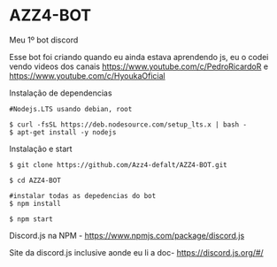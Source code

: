 # AZZ4-BOT
Meu 1º bot discord

Esse bot foi criando quando eu ainda estava aprendendo js, eu o codei vendo videos dos canais https://www.youtube.com/c/PedroRicardoR e https://www.youtube.com/c/HyoukaOficial

Instalação de dependencias
```
#Nodejs.LTS usando debian, root

$ curl -fsSL https://deb.nodesource.com/setup_lts.x | bash -
$ apt-get install -y nodejs
```
Instalação e start
```
$ git clone https://github.com/Azz4-defalt/AZZ4-BOT.git

$ cd AZZ4-BOT 

#instalar todas as depedencias do bot
$ npm install

$ npm start

```



Discord.js na NPM - https://www.npmjs.com/package/discord.js

Site da discord.js inclusive aonde eu li a doc- https://discord.js.org/#/
